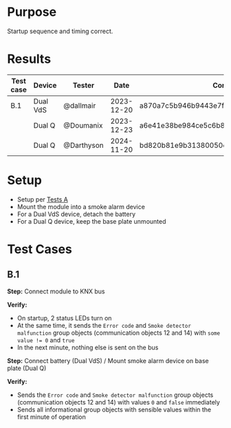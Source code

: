 # Purpose
Startup sequence and timing correct.

# Results

| Test case | Device | Tester | Date | Commit | Result |
| --- | --- | --- | --- | --- | :---: |
| B.1 | Dual VdS | @dallmair  | 2023-12-20 | a870a7c5b946b9443e7fba81ecee02e796dd77a9 | :ok: |
|     | Dual Q   | @Doumanix  | 2023-12-23 | a6e41e38be984ce5c6b8985c9ec173a85ef35d48 | :ok: |
|     | Dual Q   | @Darthyson | 2024-11-20 | bd820b81e9b31380050ef2a95776e714b3d819a8 | :ok: |

# Setup
* Setup per [Tests A](tests_A.md)
* Mount the module into a smoke alarm device
* For a Dual VdS device, detach the battery
* For a Dual Q device, keep the base plate unmounted

# Test Cases

## B.1

**Step:** Connect module to KNX bus

**Verify:**
* On startup, 2 status LEDs turn on
* At the same time, it sends the `Error code` and `Smoke detector malfunction` group objects (communication objects 12 and 14) with `some value != 0` and `true`
* In the next minute, nothing else is sent on the bus

**Step:** Connect battery (Dual VdS) / Mount smoke alarm device on base plate (Dual Q)

**Verify:**
* Sends the `Error code` and `Smoke detector malfunction` group objects (communication objects 12 and 14) with values `0` and `false` immediately
* Sends all informational group objects with sensible values within the first minute of operation
